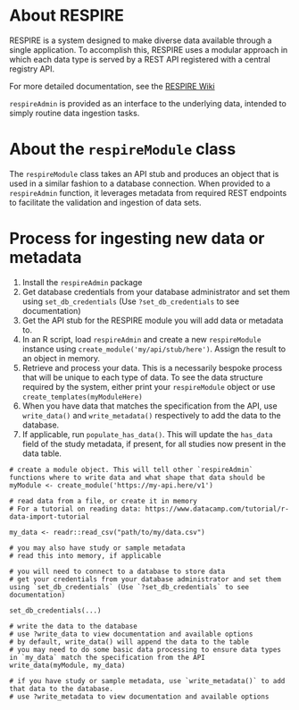 # About RESPIRE

RESPIRE is a system designed to make diverse data available through a single application. To accomplish this, RESPIRE uses a modular approach in which each data type is served by a REST API registered with a central registry API.

For more detailed documentation, see the [RESPIRE Wiki](https://github.com/DartCF/respire/wiki)

`respireAdmin` is provided as an interface to the underlying data, intended to simply routine data ingestion tasks.

# About the `respireModule` class

The `respireModule` class takes an API stub and produces an object that is used in a similar fashion to a database connection. When provided to a `respireAdmin` function, it leverages metadata from required REST endpoints to facilitate the validation and ingestion of data sets.

# Process for ingesting new data or metadata

1. Install the `respireAdmin` package
2. Get database credentials from your database administrator and set them using `set_db_credentials` (Use `?set_db_credentials` to see documentation)
3. Get the API stub for the RESPIRE module you will add data or metadata to.
4. In an R script, load `respireAdmin` and create a new `respireModule` instance using `create_module('my/api/stub/here')`. Assign the result to an object in memory.
5. Retrieve and process your data. This is a necessarily bespoke process that will be unique to each type of data. To see the data structure required by the system, either print your `respireModule` object or use `create_templates(myModuleHere)`
6. When you have data that matches the specification from the API, use `write_data()` and `write_metadata()` respectively to add the data to the database.
7. If applicable, run `populate_has_data()`. This will update the `has_data` field of the study metadata, if present, for all studies now present in the data table.

```
# create a module object. This will tell other `respireAdmin` functions where to write data and what shape that data should be
myModule <- create_module('https://my-api.here/v1')

# read data from a file, or create it in memory
# For a tutorial on reading data: https://www.datacamp.com/tutorial/r-data-import-tutorial

my_data <- readr::read_csv("path/to/my/data.csv")

# you may also have study or sample metadata
# read this into memory, if applicable

# you will need to connect to a database to store data
# get your credentials from your database administrator and set them using `set_db_credentials` (Use `?set_db_credentials` to see documentation)

set_db_credentials(...)

# write the data to the database
# use ?write_data to view documentation and available options
# by default, write_data() will append the data to the table
# you may need to do some basic data processing to ensure data types in `my_data` match the specification from the API
write_data(myModule, my_data)

# if you have study or sample metadata, use `write_metadata()` to add that data to the database. 
# use ?write_metadata to view documentation and available options

```
